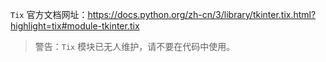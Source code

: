`Tix` 官方文档网址：<https://docs.python.org/zh-cn/3/library/tkinter.tix.html?highlight=tix#module-tkinter.tix>

> 警告：`Tix` 模块已无人维护，请不要在代码中使用。